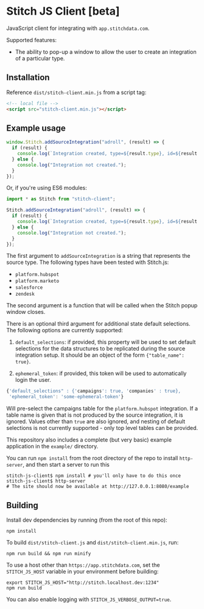 # Stitch JS Client [beta]

JavaScript client for integrating with `app.stitchdata.com`.

Supported features:

- The ability to pop-up a window to allow the user to create an integration of a particular type.

## Installation

Reference `dist/stitch-client.min.js` from a script tag:

```html
<!-- local file -->
<script src="stitch-client.min.js"></script>
```

## Example usage

```javascript
window.Stitch.addSourceIntegration("adroll", (result) => {
  if (result) {
    console.log(`Integration created, type=${result.type}, id=${result.id}`);
  } else {
    console.log("Integration not created.");
  }
});
```

Or, if you're using ES6 modules:

```javascript
import * as Stitch from "stitch-client";

Stitch.addSourceIntegration("adroll", (result) => {
  if (result) {
    console.log(`Integration created, type=${result.type}, id=${result.id}`);
  } else {
    console.log("Integration not created.");
  }
});
```

The first argument to `addSourceIntegration` is a string that represents the source type.  The following types have been tested with Stitch.js:

 - `platform.hubspot`
 - `platform.marketo`
 - `salesforce`
 - `zendesk`

The second argument is a function that will be called when the Stitch
popup window closes.

There is an optional third argument for additional state default selections.
The following options are currently supported:

1. `default_selections`: if provided, this property will be used to set default selections for the data
structures to be replicated during the source integration setup. It should
be an object of the form `{"table_name": true}`.

1. `ephemeral_token`: if provided, this token will be used to automatically login the user.

```javascript
{'default_selections" : {'campaigns': true, 'companies' : true},
 'ephemeral_token': 'some-ephemeral-token'}

```

Will pre-select the campaigns table for the `platform.hubspot`
integration. If a table name is given that is not produced by the source
integration, it is ignored. Values other than `true` are also ignored, and
nesting of default selections is not currently supported - only top level
tables can be provided.

This repository also includes a complete (but very basic)
example application in the `example/` directory.

You can run `npm install` from the root directory of the repo to install `http-server`, and then start a server to run this

```shell
stitch-js-client$ npm install # you'll only have to do this once
stitch-js-client$ http-server
# The site should now be available at http://127.0.0.1:8080/example
```

## Building

Install dev dependencies by running (from the root of this repo):

```
npm install
```

To build `dist/stitch-client.js` and `dist/stitch-client.min.js`, run:

```
npm run build && npm run minify
```

To use a host other than `https://app.stitchdata.com`, set the `STITCH_JS_HOST` variable in your environment before building:

```
export STITCH_JS_HOST="http://stitch.localhost.dev:1234"
npm run build
```

You can also enable logging with `STITCH_JS_VERBOSE_OUTPUT=true`.
